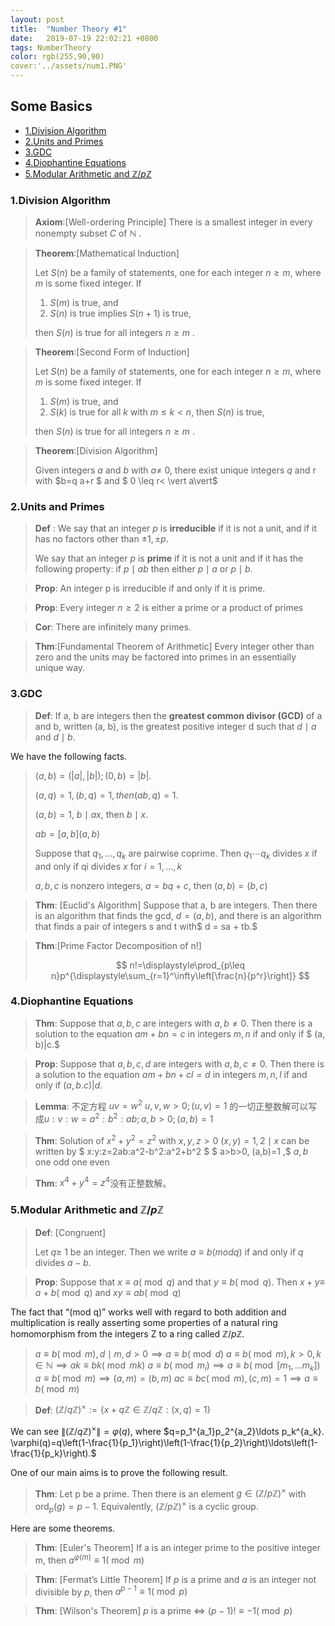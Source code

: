 ```yaml
---
layout: post
title:  "Number Theory #1"
date:   2019-07-19 22:02:21 +0800
tags: NumberTheory
color: rgb(255,90,90)
cover:'../assets/num1.PNG'
---
```

## Some Basics 
+ <a href="#1"> 1.Division Algorithm</a>
+ <a href="#2"> 2.Units and Primes</a>
+ <a href="#3"> 3.GDC</a>
+ <a href="#4"> 4.Diophantine Equations</a>
+  <a href="#5">5.Modular Arithmetic and $\mathbb{Z}/p\mathbb{Z}$</a>

### <a name="1"> 1.Division Algorithm</a>

>**Axiom**:[Well-ordering Principle]
>There is a smallest integer in every nonempty subset $C$ of $\mathbb{N}$ .


>**Theorem**:[Mathematical Induction]
>
>Let $S(n)$ be a family of statements, one for
each integer $n \geq m,$ where $m$ is some fixed integer. If
>
>1. $S(m)$ is true, and
>2. $S(n)$ is true implies $S(n+1)$ is true,
>
>  then $S(n)$ is true for all integers $n \geq m$ .


>**Theorem**:[Second Form of Induction]
>
>Let $S(n)$ be a family of statements, one for each integer $n \geq m,$ where $m$ is some fixed integer. If
>
>1. $S(m)$ is true, and
>2. $S(k)$ is true for all $k$ with $m\leq k < n$, then $S(n)$ is true,
> 
> then $S(n)$ is true for all integers $n \geq m$ .

>**Theorem**:[Division Algorithm]
>
>Given integers $a$ and $b$ with $a \neq$ 0, there exist unique integers $q$ and r with $b=q a+r $ and $ 0 \leq r< \vert a\vert$
>

### <a name="2"> 2.Units and Primes</a>

>**Def** : We say that an integer $p$ is **irreducible** if it is not a unit, and if it has no factors other than $\pm 1, \pm p$.
>
>We say that an integer $p$ is **prime** if it is not a unit and if it has the following property: if $p \mid a b$ then either $p \mid a$ or $p \mid b .$

> **Prop**: An integer p is irreducible if and only if it is prime.

> **Prop**: Every integer $n \geq 2$ is either a prime or a product of primes

> **Cor**: There are infinitely many primes.

> **Thm**:[Fundamental Theorem of Arithmetic] Every integer other than zero and the units may be factored into primes in an essentially unique way.

### <a name="3">3.GDC</a>

> **Def**: If a, b are integers then the **greatest common divisor (GCD)** of a and b, written (a, b), is the greatest positive integer d such that $d\mid a$ and $d\mid  b$.

We have the following facts.
> $(a,b)=(\vert a\vert,\vert b\vert); (0,b)=\vert b\vert.$
>
> $(a,q)=1, (b,q)=1, then (ab,q)=1.$
>
> $(a,b)=1$, $b\mid ax$, then  $b\mid x.$
>
> $ab=[a,b](a,b)$
>
> Suppose that $q_{1}, \ldots, q_{k}$ are pairwise coprime. Then $q_{1} \cdots q_{k}$ divides $x$ if and only if qi divides $x$ for $i=1, \ldots, k$
>
> $a,b,c$ is nonzero integers, $a=bq+c$, then $(a,b)=(b,c)$

> **Thm**: [Euclid's Algorithm]
> Suppose that a, b are integers. Then there is an algorithm that finds the gcd, $d = (a, b)$, and there is an algorithm that finds a pair of integers s and t with$ d = sa + tb.$ 

> **Thm**:[Prime Factor Decomposition of n!]
>
> 
> $$
> n!=\displaystyle\prod_{p\leq n}p^{\displaystyle\sum_{r=1}^\infty\left[\frac{n}{p^r}\right]}
> $$
>
> 

### <a name= "4">4.Diophantine Equations</a>

> **Thm**: Suppose that $a, b, c$ are integers with $a, b \neq 0$. Then there is
> a solution to the equation $am + bn = c$ in integers $m, n$ if and only if $ (a, b)|c.$

> **Prop**: 	Suppose that $a, b, c, d$ are integers with $a, b, c \neq 0$. Then there is
> a solution to the equation $am + bn +cl = d$ in integers $m, n, l$ if and only if $(a, b. c)|d$.


> **Lemma**: 不定方程 $uv=w^2\ u,v,w>0; (u,v)=1$ 的一切正整数解可以写成$u:v:w=a^2:b^2:ab; a,b>0; (a,b)=1$ 

> **Thm**: Solution of $x^2+y^2=z^2$ with $x,y,z>0\ (x,y)=1, 2\mid x$ can be written by
> $ x:y:z=2ab:a^2-b^2:a^2+b^2 $ $ a>b>0, (a,b)=1 ,$ $a,b$ one odd one even

> **Thm**: $x^4+y^4=z^4$没有正整数解。

 ###  <a name="5">5.Modular Arithmetic and $\mathbb{Z}/p\mathbb{Z}$</a>



> **Def**: [Congruent]
>
> Let $q \geq$ 1 be an integer. Then we write $a \equiv b(mod q)$ if and only if $q$ divides $a - b$.

> **Prop**: Suppose that $x \equiv a(\bmod q)$ and that $y \equiv b(\bmod q) .$ Then $x+y \equiv$
> $a+b(\bmod q)$ and $x y \equiv a b(\bmod q)$

The fact that “(mod q)” works well with regard to both addition and multiplication is really asserting some properties of a natural ring homomorphism from the
integers Z to a ring called $\mathbb{Z}/p\mathbb{Z}$.

> $a\equiv b(\bmod m), d\mid m, d>0 \implies a\equiv b(\bmod d)$
> $a\equiv b(\bmod m), k>0, k\in \mathbb{N} \implies ak\equiv bk(\bmod mk)$
> $a\equiv b(\bmod m_i) \implies a\equiv b(\bmod [m_1,\ldots m_k])$
> $a\equiv b(\bmod m) \implies (a,m)=(b,m)$
> $ac\equiv bc(\bmod m), (c,m)=1 \implies a\equiv b(\bmod m)$

> **Def**: $(\mathbb{Z} / q \mathbb{Z})^{ \times} :=\{x+q \mathbb{Z} \in \mathbb{Z} / q \mathbb{Z} :(x, q)=1\}$

We can see $\|(\mathbb{Z} / q \mathbb{Z})^{ \times}\|=\varphi(q)$, where $q=p_1^{a_1}p_2^{a_2}\ldots p_k^{a_k}. \varphi(q)=q\left(1-\frac{1}{p_1}\right)\left(1-\frac{1}{p_2}\right)\ldots\left(1-\frac{1}{p_k}\right).$

One of our main aims is to prove the following result.

> **Thm**: Let p be a prime. Then there is an element $g \in(\mathbb{Z} / p \mathbb{Z})^{ \times}$ with ord$_{p}(g)=p-1 .$ Equivalently, $(\mathbb{Z} / p \mathbb{Z})^{ \times}$ is a cyclic group.

Here are some theorems.

> **Thm**: [Euler's Theorem]
> If a is an integer prime to the positive integer m, then $a^{\varphi(m)}\equiv1(\bmod m)$

> **Thm**: [Fermat’s Little Theorem]
> If $p$ is a prime and $a$ is an integer not divisible by $p$, then $a^{p-1}\equiv1(\bmod p)$

> **Thm**: [Wilson's Theorem]
> $p$ is a prime $\Leftrightarrow$ $(p-1)!\equiv-1(\bmod p)$

